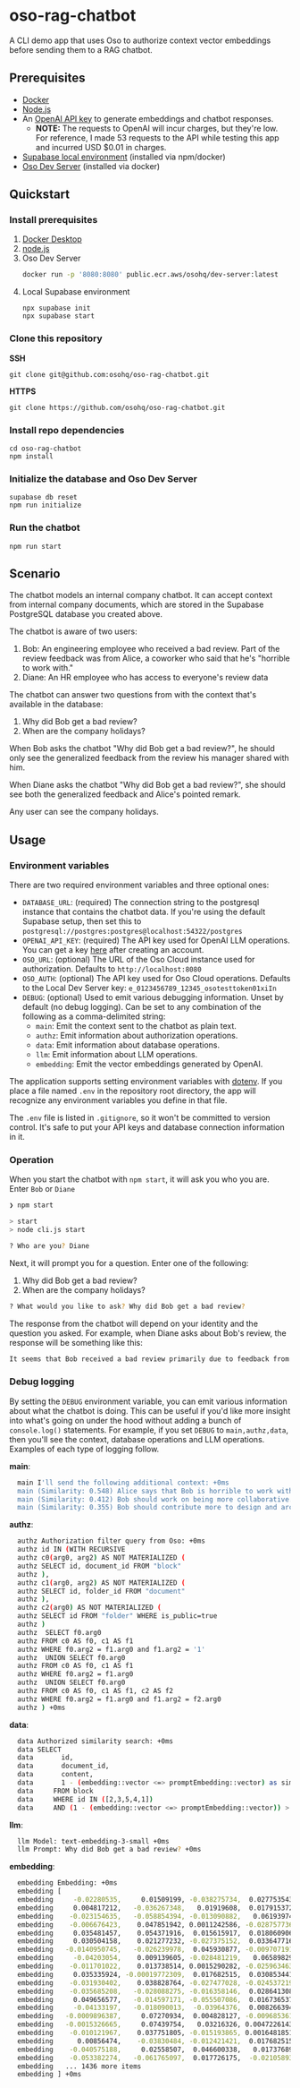 # oso-rag-chatbot

A CLI demo app that uses Oso to authorize context vector embeddings before sending them to a RAG chatbot.

## Prerequisites

* [Docker](https://www.docker.com/)
* [Node.js](https://nodejs.org/en)
* An [OpenAI API key](https://platform.openai.com/api-keys) to generate embeddings and chatbot responses.
    * **NOTE:** The requests to OpenAI will incur charges, but they're low. For reference, I made 53 requests to the API while testing this app and incurred USD $0.01 in charges.
* [Supabase local environment]() (installed via npm/docker)
* [Oso Dev Server](https://www.osohq.com/docs/development/oso-dev-server#installation) (installed via docker)

## Quickstart

### Install prerequisites

1. [Docker Desktop](https://www.docker.com/)
1. [node.js](https://nodejs.org/en/download)
1. Oso Dev Server
    ```bash
    docker run -p '8080:8080' public.ecr.aws/osohq/dev-server:latest
    ```
1. Local Supabase environment
    ```
    npx supabase init
    npx supabase start
    ```

### Clone this repository

__SSH__

```
git clone git@github.com:osohq/oso-rag-chatbot.git 
```

__HTTPS__

```
git clone https://github.com/osohq/oso-rag-chatbot.git
```

### Install repo dependencies

```
cd oso-rag-chatbot
npm install
```

### Initialize the database and Oso Dev Server

```
supabase db reset
npm run initialize
```

### Run the chatbot

```
npm run start
```


## Scenario

The chatbot models an internal company chatbot. It can accept context from internal company documents, which are stored in the Supabase PostgreSQL database you created above.

The chatbot is aware of two users:

1. Bob: An engineering employee who received a bad review. Part of the review feedback was from Alice, a coworker who said that he's "horrible to work with."
2. Diane: An HR employee who has access to everyone's review data

The chatbot can answer two questions from with the context that's available in the database:

1. Why did Bob get a bad review?
1. When are the company holidays?

When Bob asks the chatbot "Why did Bob get a bad review?", he should only see the generalized feedback from the review his manager shared with him.

When Diane asks the chatbot "Why did Bob get a bad review?", she should see both the generalized feedback and Alice's pointed remark.

Any user can see the company holidays.

## Usage

### Environment variables

There are two required environment variables and three optional ones:

* `DATABASE_URL`: (required) The connection string to the postgresql instance that contains the chatbot data. If you're using the default Supabase setup, then set this to `postgresql://postgres:postgres@localhost:54322/postgres`
* `OPENAI_API_KEY`: (required) The API key used for OpenAI LLM operations. You can get a key [here](https://platform.openai.com/api-keys) after creating an account. 
* `OSO_URL`: (optional) The URL of the Oso Cloud instance used for authorization. Defaults to `http://localhost:8080`
* `OSO_AUTH`: (optional) The API key used for Oso Cloud operations. Defaults to the Local Dev Server key: `e_0123456789_12345_osotesttoken01xiIn`
* `DEBUG`: (optional) Used to emit various debugging information. Unset by default (no debug logging). Can be set to any combination of the following as a comma-delimited string:
    * `main`: Emit the context sent to the chatbot as plain text.
    * `authz`: Emit information about authorization operations.
    * `data`: Emit information about database operations.
    * `llm`: Emit information about LLM operations.
    * `embedding`: Emit the vector embeddings generated by OpenAI.

The application supports setting environment variables with [dotenv](https://www.npmjs.com/package/dotenv). If you place a file named `.env` in the repository root directory, the app will recognize any environment variables you define in that file.

The `.env` file is listed in `.gitignore`, so it won't be committed to version control. It's safe to put your API keys and database connection information in it.

### Operation

When you start the chatbot with `npm start`, it will ask you who you are. Enter `Bob` or `Diane`

```bash
❯ npm start

> start
> node cli.js start

? Who are you? Diane
```

Next, it will prompt you for a question. Enter one of the following:

1. Why did Bob get a bad review?
1. When are the company holidays?

```bash
? What would you like to ask? Why did Bob get a bad review?
```

The response from the chatbot will depend on your identity and the question you asked. For example, when Diane asks about Bob's review, the response will be something like this:

```bash
It seems that Bob received a bad review primarily due to feedback from Alice, who mentioned that he is "horrible to work with." This suggests there are significant issues related to his behavior or collaboration skills in the workplace. Additionally, it was pointed out that Bob should work on being more collaborative, which indicates that perhaps he isn't engaging effectively with his team or contributing positively to group dynamics. Furthermore, there's a suggestion that he needs to contribute more to design and architecture discussions, meaning that his input in critical areas of project development may be lacking. Overall, it looks like the feedback highlights a need for improvement in teamwork and participation in discussions. If you have any more questions about the review process or how to provide support for Bob, feel free to ask!
```

### Debug logging

By setting the `DEBUG` environment variable, you can emit various information about what the chatbot is doing. This can be useful if you'd like more insight into what's going on under the hood without adding a bunch of `console.log()` statements. For example, if you set `DEBUG` to `main,authz,data`, then you'll see the context, database operations and LLM operations. Examples of each type of logging follow.

**main**:
```bash
  main I'll send the following additional context: +0ms
  main (Similarity: 0.548) Alice says that Bob is horrible to work with +0ms
  main (Similarity: 0.412) Bob should work on being more collaborative. +0ms
  main (Similarity: 0.355) Bob should contribute more to design and architectur
```
**authz**:
```bash
  authz Authorization filter query from Oso: +0ms
  authz id IN (WITH RECURSIVE
  authz c0(arg0, arg2) AS NOT MATERIALIZED (
  authz SELECT id, document_id FROM "block"
  authz ),
  authz c1(arg0, arg2) AS NOT MATERIALIZED (
  authz SELECT id, folder_id FROM "document"
  authz ),
  authz c2(arg0) AS NOT MATERIALIZED (
  authz SELECT id FROM "folder" WHERE is_public=true
  authz )
  authz  SELECT f0.arg0
  authz FROM c0 AS f0, c1 AS f1
  authz WHERE f0.arg2 = f1.arg0 and f1.arg2 = '1'
  authz  UNION SELECT f0.arg0
  authz FROM c0 AS f0, c1 AS f1
  authz WHERE f0.arg2 = f1.arg0
  authz  UNION SELECT f0.arg0
  authz FROM c0 AS f0, c1 AS f1, c2 AS f2
  authz WHERE f0.arg2 = f1.arg0 and f1.arg2 = f2.arg0
  authz ) +0ms
```
**data**:
```bash
  data Authorized similarity search: +0ms
  data SELECT
  data       id,
  data       document_id,
  data       content,
  data       1 - (embedding::vector <=> promptEmbedding::vector) as similarity
  data     FROM block
  data     WHERE id IN ([2,3,5,4,1])
  data     AND (1 - (embedding::vector <=> promptEmbedding::vector)) > 0.3 +0ms
```
**llm**:
```bash
  llm Model: text-embedding-3-small +0ms
  llm Prompt: Why did Bob get a bad review? +0ms
```
**embedding**:
```bash
  embedding Embedding: +0ms
  embedding [
  embedding     -0.02280535,     0.01509199, -0.038275734,  0.027753543, -0.0067892126,
  embedding     0.004817212,   -0.036267348,   0.01919608,  0.017915372,  -0.041040897,
  embedding    -0.023154635,   -0.058854394, -0.013090882,   0.06193974,  -0.011453613,
  embedding    -0.006676423,    0.047851942, 0.0011242586, -0.028757736,    0.04531963,
  embedding     0.035481457,    0.054371916,  0.015615917,  0.018060906,  -0.015819665,
  embedding     0.030504158,    0.021277232, -0.027375152,  0.033647716,   0.009634424,
  embedding   -0.0140950745,   -0.026239978,  0.045930877, -0.009707191,  -0.061241172,
  embedding     -0.04203054,    0.009139605, -0.028481219,   0.06589829,   0.015484935,
  embedding    -0.011701022,    0.013738514, 0.0015290282, -0.025963463,   0.005453928,
  embedding     0.035335924, -0.00019772309,  0.017682515,  0.030853441,   0.019385276,
  embedding    -0.031930402,    0.038828764, -0.027477028, -0.024537219, -0.0075023347,
  embedding    -0.035685208,   -0.028088275, -0.016358146,  0.028641308, -0.0072549246,
  embedding     0.049656577,   -0.014597171, -0.055507086,  0.016736537,   -0.08132502,
  embedding     -0.04133197,   -0.018090013,  -0.03964376,  0.008266394,   0.001715495,
  embedding   -0.0009896387,     0.07270934,  0.004828127, -0.009685361,   0.013134543,
  embedding   -0.0015326665,     0.07439754,   0.03216326, 0.0047226143,  0.0103184385,
  embedding    -0.010121967,    0.037751805, -0.015193865, 0.0016481851,   -0.00926331,
  embedding      0.00856474,    -0.03830484, -0.012421421,  0.017682515,  -0.036325563,
  embedding    -0.040575188,     0.02558507,  0.046600338,   0.01737689,   0.019923756,
  embedding    -0.053382274,   -0.061765097,  0.017726175,  -0.02105893,   0.008528357,
  embedding   ... 1436 more items
  embedding ] +0ms
```